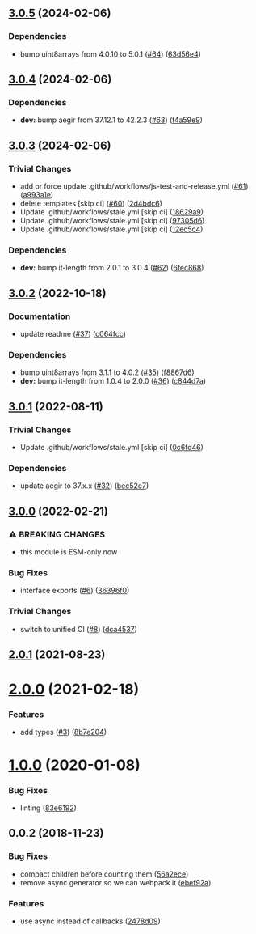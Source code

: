 ## [3.0.5](https://github.com/ipfs-shipyard/js-hamt-sharding/compare/v3.0.4...v3.0.5) (2024-02-06)


### Dependencies

* bump uint8arrays from 4.0.10 to 5.0.1 ([#64](https://github.com/ipfs-shipyard/js-hamt-sharding/issues/64)) ([63d56e4](https://github.com/ipfs-shipyard/js-hamt-sharding/commit/63d56e4284a98238597694724f24dbe25f144581))

## [3.0.4](https://github.com/ipfs-shipyard/js-hamt-sharding/compare/v3.0.3...v3.0.4) (2024-02-06)


### Dependencies

* **dev:** bump aegir from 37.12.1 to 42.2.3 ([#63](https://github.com/ipfs-shipyard/js-hamt-sharding/issues/63)) ([f4a59e9](https://github.com/ipfs-shipyard/js-hamt-sharding/commit/f4a59e994637b149da1f676814b98bf13a1e5a54))

## [3.0.3](https://github.com/ipfs/js-hamt-sharding/compare/v3.0.2...v3.0.3) (2024-02-06)


### Trivial Changes

* add or force update .github/workflows/js-test-and-release.yml ([#61](https://github.com/ipfs/js-hamt-sharding/issues/61)) ([a993a1e](https://github.com/ipfs/js-hamt-sharding/commit/a993a1e5a3dc234b118a4a32974478d3ba632af9))
* delete templates [skip ci] ([#60](https://github.com/ipfs/js-hamt-sharding/issues/60)) ([2d4bdc6](https://github.com/ipfs/js-hamt-sharding/commit/2d4bdc6fcc2965745974efe012ccf70c7bc8420d))
* Update .github/workflows/stale.yml [skip ci] ([18629a9](https://github.com/ipfs/js-hamt-sharding/commit/18629a905a4dbbe9ca540ac576f2f1941f00b12f))
* Update .github/workflows/stale.yml [skip ci] ([97305d6](https://github.com/ipfs/js-hamt-sharding/commit/97305d6ee50fc95f289e8cfae4154ee4847187d6))
* Update .github/workflows/stale.yml [skip ci] ([12ec5c4](https://github.com/ipfs/js-hamt-sharding/commit/12ec5c47c44ec2e893415150f92ad7af63a48c02))


### Dependencies

* **dev:** bump it-length from 2.0.1 to 3.0.4 ([#62](https://github.com/ipfs/js-hamt-sharding/issues/62)) ([6fec868](https://github.com/ipfs/js-hamt-sharding/commit/6fec8685c5b04a4e6e22e5e56b7c424f2a8c7b14))

## [3.0.2](https://github.com/ipfs/js-hamt-sharding/compare/v3.0.1...v3.0.2) (2022-10-18)


### Documentation

* update readme ([#37](https://github.com/ipfs/js-hamt-sharding/issues/37)) ([c064fcc](https://github.com/ipfs/js-hamt-sharding/commit/c064fcc62fd744076ccd21eb029a7190c6385de1))


### Dependencies

* bump uint8arrays from 3.1.1 to 4.0.2 ([#35](https://github.com/ipfs/js-hamt-sharding/issues/35)) ([f8867d6](https://github.com/ipfs/js-hamt-sharding/commit/f8867d6bab93a0759717105a4318d8090f627721))
* **dev:** bump it-length from 1.0.4 to 2.0.0 ([#36](https://github.com/ipfs/js-hamt-sharding/issues/36)) ([c844d7a](https://github.com/ipfs/js-hamt-sharding/commit/c844d7a5f31eefe8e871ea55e80117df9c10253a))

## [3.0.1](https://github.com/ipfs/js-hamt-sharding/compare/v3.0.0...v3.0.1) (2022-08-11)


### Trivial Changes

* Update .github/workflows/stale.yml [skip ci] ([0c6fd46](https://github.com/ipfs/js-hamt-sharding/commit/0c6fd461c134c2134a54caccb052f0ac72d962a7))


### Dependencies

* update aegir to 37.x.x ([#32](https://github.com/ipfs/js-hamt-sharding/issues/32)) ([bec52e7](https://github.com/ipfs/js-hamt-sharding/commit/bec52e70f607d81d87a2e33f1dd92192ef6cc245))

## [3.0.0](https://github.com/ipfs/js-hamt-sharding/compare/v2.0.1...v3.0.0) (2022-02-21)


### ⚠ BREAKING CHANGES

* this module is ESM-only now

### Bug Fixes

* interface exports ([#6](https://github.com/ipfs/js-hamt-sharding/issues/6)) ([36396f0](https://github.com/ipfs/js-hamt-sharding/commit/36396f02c62cda238625d5b48a39ac2f70063415))


### Trivial Changes

* switch to unified CI ([#8](https://github.com/ipfs/js-hamt-sharding/issues/8)) ([dca4537](https://github.com/ipfs/js-hamt-sharding/commit/dca45372186c18a9d5fae1713fb978fd49b53c4d))

## [2.0.1](https://github.com/ipfs-shipyard/js-hamt-sharding/compare/v2.0.0...v2.0.1) (2021-08-23)



# [2.0.0](https://github.com/ipfs-shipyard/js-hamt-sharding/compare/v1.0.0...v2.0.0) (2021-02-18)


### Features

* add types ([#3](https://github.com/ipfs-shipyard/js-hamt-sharding/issues/3)) ([8b7e204](https://github.com/ipfs-shipyard/js-hamt-sharding/commit/8b7e204b9452ab3f7be1717bef0caa715dcbd91c))



<a name="1.0.0"></a>
# [1.0.0](https://github.com/ipfs-shipyard/js-hamt-sharding/compare/v0.0.2...v1.0.0) (2020-01-08)


### Bug Fixes

* linting ([83e6192](https://github.com/ipfs-shipyard/js-hamt-sharding/commit/83e6192))



## 0.0.2 (2018-11-23)


### Bug Fixes

* compact children before counting them ([56a2ece](https://github.com/ipfs-shipyard/js-hamt-sharding/commit/56a2ece))
* remove async generator so we can webpack it ([ebef92a](https://github.com/ipfs-shipyard/js-hamt-sharding/commit/ebef92a))


### Features

* use async instead of callbacks ([2478d09](https://github.com/ipfs-shipyard/js-hamt-sharding/commit/2478d09))
